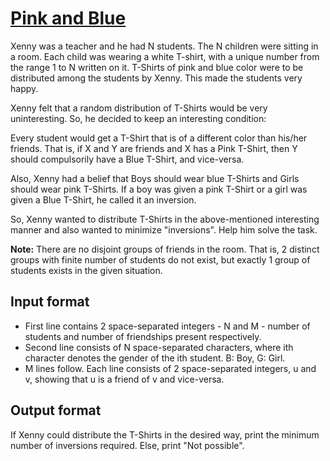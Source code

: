 # [Pink and Blue][link]

Xenny was a teacher and he had N students. The N children were sitting in a room. Each child was wearing a white T-shirt, with a unique number from the range 1 to N written on it. T-Shirts of pink and blue color were to be distributed among the students by Xenny. This made the students very happy.

Xenny felt that a random distribution of T-Shirts would be very uninteresting. So, he decided to keep an interesting condition:

Every student would get a T-Shirt that is of a different color than his/her friends. That is, if X and Y are friends and X has a Pink T-Shirt, then Y should compulsorily have a Blue T-Shirt, and vice-versa.

Also, Xenny had a belief that Boys should wear blue T-Shirts and Girls should wear pink T-Shirts. If a boy was given a pink T-Shirt or a girl was given a Blue T-Shirt, he called it an inversion.

So, Xenny wanted to distribute T-Shirts in the above-mentioned interesting manner and also wanted to minimize "inversions". Help him solve the task.

**Note:** There are no disjoint groups of friends in the room. That is, 2 distinct groups with finite number of students do not exist, but exactly 1 group of students exists in the given situation.

## Input format

- First line contains 2 space-separated integers - N and M - number of students and number of friendships present respectively.
- Second line consists of N space-separated characters, where ith character denotes the gender of the ith student. B: Boy, G: Girl.
- M lines follow. Each line consists of 2 space-separated integers, u and v, showing that u is a friend of v and vice-versa.

## Output format

If Xenny could distribute the T-Shirts in the desired way, print the minimum number of inversions required. Else, print "Not possible".

[link]: https://www.hackerearth.com/practice/algorithms/graphs/depth-first-search/practice-problems/algorithm/pink-and-blue/
